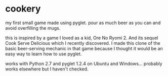 # cookery
my first small game made using pyglet. pour as much beer as you can and avoid overfilling the mugs.

this is inspired by a game I loved as a kid, Ore No Ryomi 2. And its sequel Cook Serve Delicious which I recently discovered. I made this clone of the basic beer-serving mechanic in that game because I thought it would be an easy way to learn how to use pyglet.

works with Python 2.7 and pyglet 1.2.4 on Ubuntu and Windows... probably works elsewhere but I haven't checked.